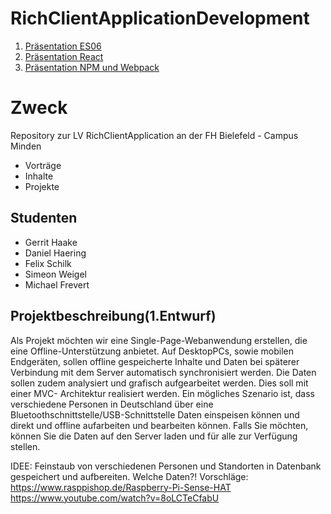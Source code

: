 # RichClientApplicationDevelopment

1. [Präsentation ES06](https://sweigel1.github.io/RichClientApplicationDevelopment/ES06/index.html#1) 
2. [Präsentation React](https://sweigel1.github.io/RichClientApplicationDevelopment/react/index.html)
3. [Präsentation NPM und Webpack ](https://sweigel1.github.io/RichClientApplicationDevelopment/NPM_WEBPACK/index.html)

# Zweck

Repository zur LV RichClientApplication an der FH Bielefeld - Campus Minden

- Vorträge
- Inhalte
- Projekte

## Studenten

- Gerrit Haake
- Daniel Haering
- Felix Schilk
- Simeon Weigel
- Michael Frevert

## Projektbeschreibung(1.Entwurf)

Als Projekt möchten wir eine Single-Page-Webanwendung erstellen, die eine Offline-Unterstützung anbietet.
Auf DesktopPCs, sowie mobilen Endgeräten, sollen offline gespeicherte Inhalte und Daten bei späterer Verbindung 
mit dem Server automatisch synchronisiert werden. Die Daten sollen zudem analysiert und grafisch aufgearbeitet werden.
Dies soll mit einer MVC- Architektur realisiert werden. Ein mögliches Szenario ist, dass verschiedene Personen in Deutschland über eine Bluetoothschnittstelle/USB-Schnittstelle Daten einspeisen können und direkt und offline aufarbeiten und bearbeiten können. 
Falls Sie möchten, können Sie die Daten auf den Server laden und für alle zur Verfügung stellen. 

IDEE:
Feinstaub von verschiedenen Personen und Standorten in Datenbank gespeichert und aufbereiten.
Welche Daten?!
Vorschläge:
https://www.rasppishop.de/Raspberry-Pi-Sense-HAT
https://www.youtube.com/watch?v=8oLCTeCfabU
